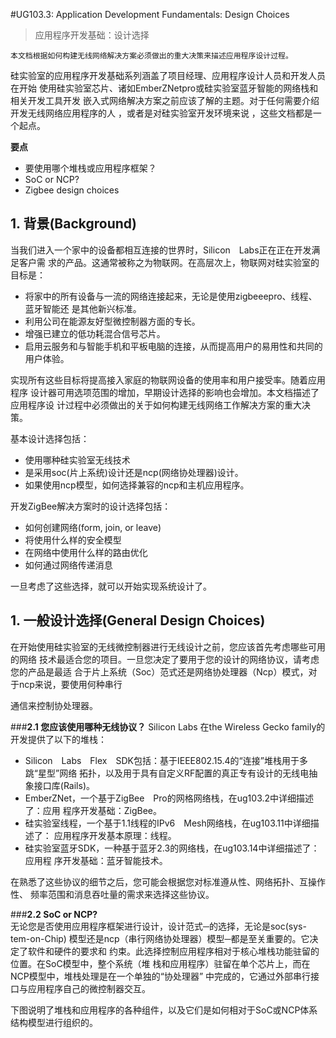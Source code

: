 #UG103.3: Application Development Fundamentals: Design Choices
>    应用程序开发基础：设计选择

``` 
本文档根据如何构建无线网络解决方案必须做出的重大决策来描述应用程序设计过程。
```  

硅实验室的应用程序开发基础系列涵盖了项目经理、应用程序设计人员和开发人员在开始 使用硅实验室芯片、诸如EmberZNetpro或硅实验室蓝牙智能的网络栈和相关开发工具开发 嵌入式网络解决方案之前应该了解的主题。对于任何需要介绍开发无线网络应用程序的人 ，或者是对硅实验室开发环境来说 ，这些文档都是一个起点。  


**要点**  
* 要使用哪个堆栈或应用程序框架？  
*  SoC or NCP?  
*  Zigbee design choices  


## **1. 背景(Background)**  
当我们进入一个家中的设备都相互连接的世界时，Silicon　Labs正在正在开发满足客户需
求的产品。这通常被称之为物联网。在高层次上，物联网对硅实验室的目标是： 

* 将家中的所有设备与一流的网络连接起来，无论是使用zigbeeepro、线程、蓝牙智能还
是其他新兴标准。 
* 利用公司在能源友好型微控制器方面的专长。 
* 增强已建立的低功耗混合信号芯片。
* 启用云服务和与智能手机和平板电脑的连接，从而提高用户的易用性和共同的用户体验。 

实现所有这些目标将提高接入家庭的物联网设备的使用率和用户接受率。随着应用程序
设计器可用选项范围的增加，早期设计选择的影响也会增加。本文档描述了应用程序设
计过程中必须做出的关于如何构建无线网络工作解决方案的重大决策。

基本设计选择包括：

* 使用哪种硅实验室无线技术 
* 是采用soc(片上系统)设计还是ncp(网络协处理器)设计。
* 如果使用ncp模型，如何选择兼容的ncp和主机应用程序。

开发ZigBee解决方案时的设计选择包括： 

* 如何创建网络(form, join, or leave)
* 将使用什么样的安全模型
* 在网络中使用什么样的路由优化
* 如何通过网络传递消息  

一旦考虑了这些选择，就可以开始实现系统设计了。  

## **1. 一般设计选择(General Design Choices)**  

在开始使用硅实验室的无线微控制器进行无线设计之前，您应该首先考虑哪些可用的网络
技术最适合您的项目。一旦您决定了要用于您的设计的网络协议，请考虑您的产品是最适
合于片上系统（Soc）范式还是网络协处理器（Ncp）模式，对于ncp来说，要使用何种串行

通信来控制协处理器。

###**2.1 您应该使用哪种无线协议？**
Silicon Labs 在the Wireless Gecko family的开发提供了以下的堆栈： 

* Silicon　Labs　Flex　SDK包括：基于IEEE802.15.4的“连接”堆栈用于多跳“星型”网络
拓扑，以及用于具有自定义RF配置的真正专有设计的无线电抽象接口库(Rails)。
* EmberZNet，一个基于ZigBee　Pro的网格网络栈，在ug103.2中详细描述了：应用
程序开发基础：ZigBee。
* 硅实验室线程，一个基于1.1线程的IPv6　Mesh网络栈，在ug103.11中详细描述了：
应用程序开发基本原理：线程。
* 硅实验室蓝牙SDK，一种基于蓝牙2.3的网络栈，在ug103.14中详细描述了：应用程
序开发基础：蓝牙智能技术。

在熟悉了这些协议的细节之后，您可能会根据您对标准遵从性、网络拓扑、互操作性、
频率范围和消息吞吐量的需求来选择这些协议。

###**2.2 SoC or NCP?**  
无论您是否使用应用程序框架进行设计，设计范式─的选择，无论是soc(sys-tem-on-Chip)
模型还是ncp（串行网络协处理器）模型─都是至关重要的。它决定了软件和硬件的要求和
约束。此选择控制应用程序相对于核心堆栈功能驻留的位置。在SoC模型中，整个系统（堆
栈和应用程序）驻留在单个芯片上，而在NCP模型中，堆栈处理是在一个单独的“协处理器”
中完成的，它通过外部串行接口与应用程序自己的微控制器交互。 

下图说明了堆栈和应用程序的各种组件，以及它们是如何相对于SoC或NCP体系结构模型进行组织的。



